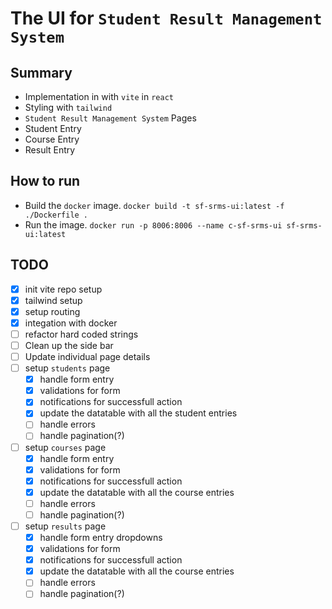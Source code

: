 # The UI for `Student Result Management System`

## Summary

- Implementation in with `vite` in `react`
- Styling with `tailwind`
- `Student Result Management System` Pages
- Student Entry
- Course Entry
- Result Entry

## How to run

- Build the `docker` image. `docker build -t sf-srms-ui:latest -f ./Dockerfile .`
- Run the image. `docker run -p 8006:8006 --name c-sf-srms-ui sf-srms-ui:latest`

## TODO

- [x] init vite repo setup
- [x] tailwind setup
- [x] setup routing
- [x] integation with docker
- [ ] refactor hard coded strings
- [ ] Clean up the side bar
- [ ] Update individual page details
- [ ] setup `students` page
  - [x] handle form entry
  - [x] validations for form
  - [x] notifications for successfull action
  - [x] update the datatable with all the student entries
  - [ ] handle errors
  - [ ] handle pagination(?)
- [ ] setup `courses` page
  - [x] handle form entry
  - [x] validations for form
  - [x] notifications for successfull action
  - [x] update the datatable with all the course entries
  - [ ] handle errors
  - [ ] handle pagination(?)
- [ ] setup `results` page
  - [x] handle form entry dropdowns
  - [x] validations for form
  - [x] notifications for successfull action
  - [x] update the datatable with all the course entries
  - [ ] handle errors
  - [ ] handle pagination(?)
